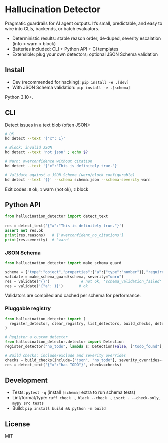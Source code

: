 # Hallucination Detector

Pragmatic guardrails for AI agent outputs. It’s small, predictable, and easy to wire into CLIs, backends, or batch evaluators.

- Deterministic results: stable reason order, de‑duped, severity escalation (info < warn < block)
- Batteries included: CLI + Python API + CI templates
- Extensible: plug your own detectors; optional JSON Schema validation

## Install
- Dev (recommended for hacking): `pip install -e .[dev]`
- With JSON Schema validation: `pip install -e .[schema]`

Python 3.10+.

## CLI
Detect issues in a text blob (often JSON):

```bash
# OK
hd detect --text '{"x": 1}'

# Block: invalid JSON
hd detect --text 'not json' ; echo $?

# Warn: overconfidence without citation
hd detect --text '{"x":"This is definitely true."}'

# Validate against a JSON Schema (warn/block configurable)
hd detect --text '{}' --schema schema.json --schema-severity warn
```

Exit codes: `0` ok, `1` warn (not ok), `2` block

## Python API
```python
from hallucination_detector import detect_text

res = detect_text('{"x":"This is definitely true."}')
assert not res.ok
print(res.reasons)   # ['overconfident_no_citations']
print(res.severity)  # 'warn'
```

### JSON Schema
```python
from hallucination_detector import make_schema_guard

schema = {"type":"object","properties":{"a":{"type":"number"}},"required":["a"]}
validate = make_schema_guard(schema, severity="warn")
res = validate("{}")              # not ok, 'schema_validation_failed'
res = validate('{"a": 1}')       # ok
```

Validators are compiled and cached per schema for performance.

### Pluggable registry
```python
from hallucination_detector import (
  register_detector, clear_registry, list_detectors, build_checks, detect_text
)

# Register a custom detector
from hallucination_detector.detector import Detection
register_detector("no_todo", lambda s: Detection(False, ["todo_found"], "warn") if "TODO" in s else Detection(True, []))

# Build checks: include/exclude and severity overrides
checks = build_checks(include=["json", "no_todo"], severity_overrides={"no_todo": "block"})
res = detect_text('{"x":"has TODO"}', checks=checks)
```

## Development
- Tests: `pytest -q` (install `[schema]` extra to run schema tests)
- Lint/format/type: `ruff check .`, `black --check .`, `isort . --check-only`, `mypy src tests`
- Build: `pip install build && python -m build`

## License
MIT
